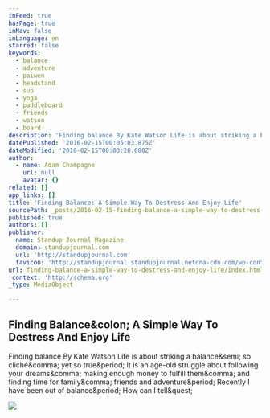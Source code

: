 ```yaml
---
inFeed: true
hasPage: true
inNav: false
inLanguage: en
starred: false
keywords:
  - balance
  - adventure
  - paiwen
  - headstand
  - sup
  - yoga
  - paddleboard
  - friends
  - watson
  - board
description: 'Finding balance By Kate Watson Life is about striking a balance; so cliché, yet so true. It is an age-old struggle about following your dreams, making enough money to fulfill them, and finding time for family, friends and adventure. Recently I have been out of balance. How can I tell?'
datePublished: '2016-02-15T00:05:03.875Z'
dateModified: '2016-02-15T00:03:28.080Z'
author:
  - name: Adam Champagne
    url: null
    avatar: {}
related: []
app_links: []
title: 'Finding Balance: A Simple Way To Destress And Enjoy Life'
sourcePath: _posts/2016-02-15-finding-balance-a-simple-way-to-destress-and-enjoy-life.md
published: true
authors: []
publisher:
  name: Standup Journal Magazine
  domain: standupjournal.com
  url: 'http://standupjournal.com'
  favicon: 'http://standupjournal.standupjournal.netdna-cdn.com/wp-content/uploads/2015/08/cropped-logo-square11-192x192.png'
url: finding-balance-a-simple-way-to-destress-and-enjoy-life/index.html
_context: 'http://schema.org'
_type: MediaObject

---
```

<article style=""><h1>Finding Balance&amp;colon; A Simple Way To Destress And Enjoy Life</h1><p>Finding balance By Kate Watson Life is about striking a balance&amp;semi; so cliché&amp;comma; yet so true&amp;period; It is an age-old struggle about following your dreams&amp;comma; making enough money to fulfill them&amp;comma; and finding time for family&amp;comma; friends and adventure&amp;period; Recently I have been out of balance&amp;period; How can I tell&amp;quest;</p><img src="http://standupjournal.standupjournal.netdna-cdn.com/wp-content/uploads/2015/07/FullSizeRender.jpg" /></article>